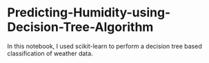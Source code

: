 # Predicting-Humidity-using-Decision-Tree-Algorithm
In this notebook, I used scikit-learn to perform a decision tree based classification of weather data.
